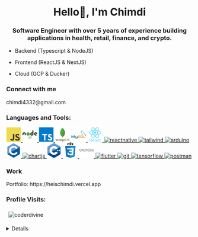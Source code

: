 <h1 align="center"> Hello👋, I'm Chimdi</h1>
<h3 align="center">
  Software Engineer with over 5 years of experience building applications in health, retail, finance, and crypto.
</h3>

<p align="left" style="font:"semibold">
  <ul>
     <li><p> Backend (Typescript & NodeJS)</p></li>
     <li><p> Frontend (ReactJS & NextJS)</p></li>
     <li><p> Cloud (GCP & Ducker)</p></li>
  </ul>
</p>



<h3 align="left">Connect with me</h3>
<p>chimdi4332@gmail.com</p>
 

<h3 align="left">Languages and Tools:</h3>
<p align="left">
  <a href="https://developer.mozilla.org/en-US/docs/Web/JavaScript" target="_blank" rel="noreferrer">
    <img src="https://raw.githubusercontent.com/devicons/devicon/master/icons/javascript/javascript-original.svg" alt="javascript" width="40" height="40"/>
  </a>
  <a href="https://nodejs.org" target="_blank" rel="noreferrer">
    <img src="https://raw.githubusercontent.com/devicons/devicon/master/icons/nodejs/nodejs-original-wordmark.svg" alt="nodejs" width="40" height="40"/>
  </a>
    <a href="https://www.typescriptlang.org/" target="_blank" rel="noreferrer">
    <img src="https://raw.githubusercontent.com/devicons/devicon/master/icons/typescript/typescript-original.svg" alt="typescript" width="40" height="40"/>
  </a>
   <a href="https://www.mongodb.com/" target="_blank" rel="noreferrer">
    <img src="https://raw.githubusercontent.com/devicons/devicon/master/icons/mongodb/mongodb-original-wordmark.svg" alt="mongodb" width="40" height="40"/>
  </a>
  <a href="https://www.mysql.com/" target="_blank" rel="noreferrer">
    <img src="https://raw.githubusercontent.com/devicons/devicon/master/icons/mysql/mysql-original-wordmark.svg" alt="mysql" width="40" height="40"/>
  </a>
  <a href="https://reactjs.org/" target="_blank" rel="noreferrer">
    <img src="https://raw.githubusercontent.com/devicons/devicon/master/icons/react/react-original-wordmark.svg" alt="react" width="40" height="40"/>
  </a>
  <a href="https://reactnative.dev/" target="_blank" rel="noreferrer">
    <img src="https://reactnative.dev/img/header_logo.svg" alt="reactnative" width="40" height="40"/>
  </a>
  <a href="https://tailwindcss.com/" target="_blank" rel="noreferrer">
    <img src="https://www.vectorlogo.zone/logos/tailwindcss/tailwindcss-icon.svg" alt="tailwind" width="40" height="40"/>
  </a>
  
  <a href="https://www.arduino.cc/" target="_blank" rel="noreferrer">
    <img src="https://cdn.worldvectorlogo.com/logos/arduino-1.svg" alt="arduino" width="40" height="40"/>
  </a>
  <a href="https://www.cprogramming.com/" target="_blank" rel="noreferrer">
    <img src="https://raw.githubusercontent.com/devicons/devicon/master/icons/c/c-original.svg" alt="c" width="40" height="40"/>
  </a>
  <a href="https://www.chartjs.org" target="_blank" rel="noreferrer">
    <img src="https://www.chartjs.org/media/logo-title.svg" alt="chartjs" width="40" height="40"/>
  </a>
  <a href="https://www.w3schools.com/cpp/" target="_blank" rel="noreferrer">
    <img src="https://raw.githubusercontent.com/devicons/devicon/master/icons/cplusplus/cplusplus-original.svg" alt="cplusplus" width="40" height="40"/>
  </a>
  <a href="https://www.w3schools.com/css/" target="_blank" rel="noreferrer">
    <img src="https://raw.githubusercontent.com/devicons/devicon/master/icons/css3/css3-original-wordmark.svg" alt="css3" width="40" height="40"/>
  </a>
  <a href="https://expressjs.com" target="_blank" rel="noreferrer">
    <img src="https://raw.githubusercontent.com/devicons/devicon/master/icons/express/express-original-wordmark.svg" alt="express" width="40" height="40"/>
  </a>
  <a href="https://flutter.dev" target="_blank" rel="noreferrer">
    <img src="https://www.vectorlogo.zone/logos/flutterio/flutterio-icon.svg" alt="flutter" width="40" height="40"/>
  </a>
  <a href="https://git-scm.com/" target="_blank" rel="noreferrer">
    <img src="https://www.vectorlogo.zone/logos/git-scm/git-scm-icon.svg" alt="git" width="40" height="40"/>
  </a>
  
  <a href="https://www.tensorflow.org" target="_blank" rel="noreferrer">
    <img src="https://www.vectorlogo.zone/logos/tensorflow/tensorflow-icon.svg" alt="tensorflow" width="40" height="40"/>
  </a>
  
  <a href="https://postman.com" target="_blank" rel="noreferrer">
    <img src="https://www.vectorlogo.zone/logos/getpostman/getpostman-icon.svg" alt="postman" width="40" height="40"/>
  </a>

</p>



<h3 align="left">Work</h3>
<p>Portfolio: https://heischimdi.vercel.app </p>


<h3 algin="left">Profile Visits:</h3>
<p align="left" > <img style="padding:2px; margin:4px;" src="https://komarev.com/ghpvc/?username=coderdivine&label=Profile%20views&color=0e75b6&style=flat" alt="coderdivine" /> </p>

<details>
<summary>Details</summary>
<p><img align="left" style="padding:2px; margin:4px;"  src="https://github-readme-stats.vercel.app/api/top-langs?username=coderdivine&show_icons=true&locale=en&layout=compact" alt="coderdivine" /></p>
<p>&nbsp;<img align="center" style="padding:2px; margin:4px;"  src="https://github-readme-stats.vercel.app/api?username=coderdivine&show_icons=true&locale=en" alt="coderdivine" /></p>
<p><img align="center" style="padding:2px; margin:4px;"  src="https://github-readme-streak-stats.herokuapp.com/?user=coderdivine&" alt="coderdivine" /></p>
</details>
